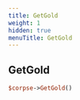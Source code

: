 ```yaml
---
title: GetGold
weight: 1
hidden: true
menuTitle: GetGold
---
```

## GetGold
```perl
$corpse->GetGold()
```
